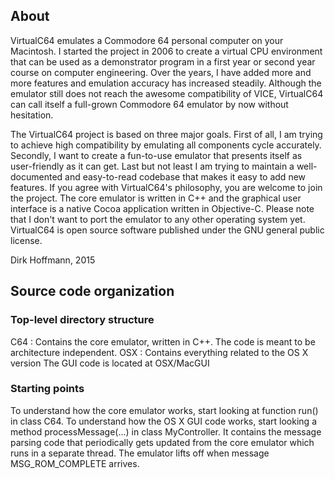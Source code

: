 ## About

VirtualC64 emulates a Commodore 64 personal computer on your Macintosh. I started the project in 2006 to create a virtual CPU environment that can be used as a demonstrator program in a first year or second year course on computer engineering. Over the years, I have added more and more features and emulation accuracy has increased steadily. Although the emulator still does not reach the awesome compatibility of VICE, VirtualC64 can call itself a full-grown Commodore 64 emulator by now without hesitation. 

The VirtualC64 project is based on three major goals. First of all, I am trying to achieve high compatibility by emulating all components cycle accurately. Secondly, I want to create a fun-to-use emulator that presents itself as user-friendly as it can get. Last but not least I am trying to maintain a well-documented and easy-to-read codebase that makes it easy to add new features. If you agree with VirtualC64's philosophy, you are welcome to join the project. The core emulator is written in C++ and the graphical user interface is a native Cocoa application written in Objective-C. Please note that I don't want to port the emulator to any other operating system yet. VirtualC64 is open source software published under the GNU general public license.

Dirk Hoffmann, 2015

## Source code organization

### Top-level directory structure

C64 : Contains the core emulator, written in C++. The code is meant to be architecture independent. 
OSX : Contains everything related to the OS X version
      The GUI code is located at OSX/MacGUI
    
### Starting points

To understand how the core emulator works, start looking at function run() in class C64.
To understand how the OS X GUI code works, start looking a method processMessage(...) in class MyController. It contains the message parsing code that periodically gets updated from the core emulator which runs in a separate thread. The emulator lifts off when message MSG_ROM_COMPLETE arrives.

